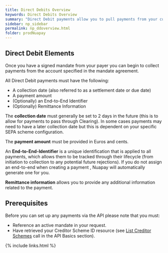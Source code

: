 ```yaml
---
title: Direct Debits Overview
keywords: Direct Debits Overview
summary: "Direct Debit payments allow you to pull payments from your customers' accounts, once you have your customers' authorisation via signed mandates."
sidebar: np_sidebar
permalink: np_ddoverview.html
folder: prodNuapay
---
```



## Direct Debit Elements

<p>Once you have a signed mandate from your payer you can begin to collect payments from the account specified in the mandate agreement.</p>

<p>All Direct Debit payments must have the following:</p>

* A collection date (also referred to as a settlement date or due date)
* A payment amount
* (Optionally) an End-to-End Identifier
* (Optionally) Remittance Information

<p>The <b>collection date</b> must generally be set to 2 days in the future (this is to allow for payments to pass through Clearing). In some cases payments may need to have a later collection date but this is dependent on your specific SEPA scheme configuration.</p>

<p>The <b>payment amount</b> must be provided in Euros and cents.</p>

<p>An <b>End-to-End-Identifier</b> is a unique identification that is applied to all payments, which allows them to be tracked through their lifecycle (from initiation to collection to any potential future rejections). If you do not assign an end-to-end when creating a payment , Nuapay will automatically generate one for you.</p>

<p><b>Remittance information</b> allows you to provide any additional information related to the payment.</p>

## Prerequisites 

<p>Before you can set up any payments via the API please note that you must:</p>

* Reference an active mandate in your request.
* Have retrieved your Creditor Scheme ID resource (see <a href="np_listcredscheme.html">List Creditor Schemes</a> call in the API Basics section).


{% include links.html %}
